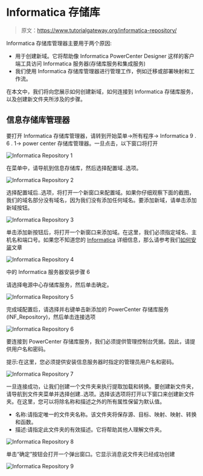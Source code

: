 # Informatica 存储库

> 原文：<https://www.tutorialgateway.org/informatica-repository/>

Informatica 存储库管理器主要用于两个原因:

*   用于创建新域。它将帮助像 Informatica PowerCenter Designer 这样的客户端工具访问 Informatica 服务器(存储库服务和集成服务)
*   我们使用 Informatica 存储库管理器进行管理工作，例如迁移或部署映射和工作流。

在本文中，我们将向您展示如何创建新域，如何连接到 Informatica 存储库服务，以及创建新文件夹所涉及的步骤。

## 信息存储库管理器

要打开 Informatica 存储库管理器，请转到开始菜单->所有程序-> Informatica 9 . 6 . 1-> power center 存储库管理器。一旦点击，以下窗口将打开

![Informatica Repository 1](img/42c03c54e774e6eaf0199bbe4ca2c0ad.png)

在菜单中，请导航到信息存储库，然后选择配置域..选项。

![Informatica Repository 2](img/2989ca85c404337649492191f9ab0506.png)

选择配置域后..选项，将打开一个新窗口来配置域。如果你仔细观察下面的截图，我们的域名部分没有域名，因为我们没有添加任何域名。要添加新域，请单击添加新域按钮。

![Informatica Repository 3](img/5d4555b5aadd5095d3dbdd74f13c0391.png)

单击添加新按钮后，将打开一个新窗口来添加域。在这里，我们必须指定域名、主机名和端口号。如果您不知道您的 [Informatica](https://www.tutorialgateway.org/informatica/) 详细信息，那么请参考我们[如何安装](https://www.tutorialgateway.org/how-to-install-informatica/)文章

![Informatica Repository 4](img/d5f0ac648543e23103ac608682df6e9a.png)

中的 Informatica 服务器安装步骤 6

请选择电源中心存储库服务，然后单击确定。

![Informatica Repository 5](img/f2c64ae256dc3488aa23b3c1783a4c5b.png)

完成域配置后，请选择并右键单击新添加的 PowerCenter 存储库服务(INF_Repository)，然后单击连接选项

![Informatica Repository 6](img/78a1289d3ecab2499fe9b6734e1abd91.png)

要连接到 PowerCenter 存储库服务，我们必须提供管理控制台凭据。因此，请提供用户名和密码。

提示:在这里，您必须提供安装信息服务器时指定的管理员用户名和密码。

![Informatica Repository 7](img/1aeff88b3a7566d2f2c3f4c95a67004d.png)

一旦连接成功，让我们创建一个文件夹来执行提取加载和转换。要创建新文件夹，请导航到文件夹菜单并选择创建..选项。选择该选项将打开以下窗口来创建新文件夹。在这里，您可以将除名称和描述之外的所有属性保留为默认值。

*   名称:请指定唯一的文件夹名称。该文件夹将保存源、目标、映射、映射、转换和函数。
*   描述:请指定此文件夹的有效描述。它将帮助其他人理解文件夹。

![Informatica Repository 8](img/9cce0992fc9374716ae9c94463ec1768.png)

单击“确定”按钮会打开一个弹出窗口。它显示消息说文件夹已经成功创建

![Informatica Repository 9](img/5755cb72b2c6905b55423429767fd656.png)